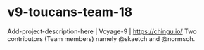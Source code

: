 # v9-toucans-team-18
Add-project-description-here | Voyage-9 | https://chingu.io/
Two contributors (Team members) namely @skaetch and @normsoh.
